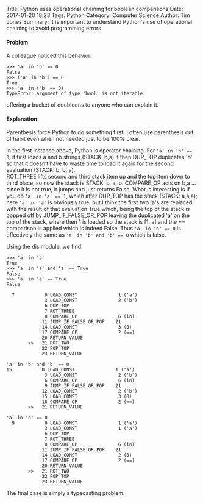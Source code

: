 Title: Python uses operational chaining for boolean comparisons
Date: 2017-01-20 18:23
Tags: Python
Category: Computer Science
Author: Tim Jones
Summary: It is important to understand Python's use of operational chaining to avoid programming errors

#### Problem

A colleague noticed this behavior:

```
>>> 'a' in 'b' == 0
False
>>> ('a' in 'b') == 0
True
>>> 'a' in ('b' == 0)
TypeError: argument of type 'bool' is not iterable
```

offering a bucket of doubloons to anyone who can explain it.

#### Explanation

Parenthesis force Python to do something first. I often use parenthesis out of habit even when not needed just to be 100% clear.

In the first instance above, Python is operator chaining. For `'a' in 'b' == 0`, it first loads a and b strings (STACK: b,a)
it then DUP_TOP duplicates 'b' so that it doesn’t have to waste time to load it again for the second evaluation (STACK: b, b, a).  
ROT_THREE lifts second and third stack item up and the top item down to third place, so now the stack is STACK: b, a, b. 
COMPARE_OP acts on b,a … since it is not true, it jumps and just returns False. What is interesting is if you do `'a' in 'a' == 1`, 
which after DUP_TOP has the stack (STACK: a,a,a); here `'a' in 'a'` is obviously true, but I think the first two 'a's are 
replaced with the result of that evaluation True which, being the top of the stack is popped off by JUMP_IF_FALSE_OR_POP 
leaving the duplicated 'a' on the top of the stack, where then 1 is loaded so the stack is [1, a] and the == comparison is 
applied which is indeed False. Thus `'a' in 'b' == 0` is effectively the same as `'a' in 'b' and 'b' == 0` which is false.

Using the dis module, we find:

```
>>> 'a' in 'a'
True
>>> 'a' in 'a' and 'a' == True
False
>>> 'a' in 'a' == True
False
```
```
  7           0 LOAD_CONST               1 ('a')
              3 LOAD_CONST               2 ('b')
              6 DUP_TOP
              7 ROT_THREE
              8 COMPARE_OP               6 (in)
             11 JUMP_IF_FALSE_OR_POP    21
             14 LOAD_CONST               3 (0)
             17 COMPARE_OP               2 (==)
             20 RETURN_VALUE
        >>   21 ROT_TWO
             22 POP_TOP
             23 RETURN_VALUE

'a' in 'b' and 'b' == 0
15           0 LOAD_CONST               1 ('a')
              3 LOAD_CONST               2 ('b')
              6 COMPARE_OP               6 (in)
              9 JUMP_IF_FALSE_OR_POP    21
             12 LOAD_CONST               2 ('b')
             15 LOAD_CONST               3 (0)
             18 COMPARE_OP               2 (==)
        >>   21 RETURN_VALUE

'a' in 'a' == 0
  9           0 LOAD_CONST               1 ('a')
              3 LOAD_CONST               1 ('a')
              6 DUP_TOP
              7 ROT_THREE
              8 COMPARE_OP               6 (in)
             11 JUMP_IF_FALSE_OR_POP    21
             14 LOAD_CONST               2 (0)
             17 COMPARE_OP               2 (==)
             20 RETURN_VALUE
        >>   21 ROT_TWO
             22 POP_TOP
             23 RETURN_VALUE
 ```

The final case is simply a typecasting problem.
